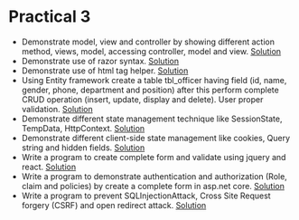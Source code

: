 # Practical 3

- Demonstrate model, view and controller by showing different action method, views, model, accessing controller, model and view. [Solution](MVC%20Demonstration/README.md)
- Demonstrate use of razor syntax. [Solution](Razor%20Syntax/README.md)
- Demonstrate use of html tag helper. [Solution](HTML%20Tag%20Helpers/README.md)
- Using Entity framework create a table tbl_officer having field (id, name, gender, phone, department and position) after this perform complete CRUD operation (insert, update, display and delete). User proper validation. [Solution](Entity%20Framework%20CRUD/README.md)
- Demonstrate different state management technique like SessionState, TempData, HttpContext. [Solution](State%20Management/README.md)
- Demonstrate different client-side state management like cookies, Query string and hidden fields. [Solution](Client%20Side%20State%20Management/README.md)
- Write a program to create complete form and validate using jquery and react. [Solution](Form%20Validation/README.md)
- Write a program to demonstrate authentication and authorization (Role, claim and policies) by create a complete form in asp.net core. [Solution](Authentication%20and%20Authorization/README.md)
- Write a program to prevent SQLInjectionAttack, Cross Site Request forgery (CSRF) and open redirect attack. [Solution](Security/README.md)
